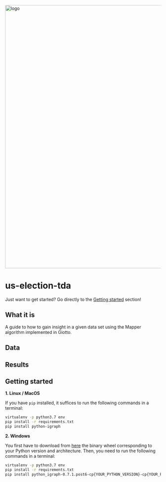 <img src="https://www.giotto.ai/static/vector/logo.svg" alt="logo" width="850"/>

# us-election-tda

Just want to get started? Go directly to the [Getting started](#getting-started) section!

## What it is

A guide to how to gain insight in a given data set using the Mapper algorithm implemented in Giotto.

## Data

## Results

## Getting started

__1. Linux / MacOS__

If you have `pip` installed, it suffices to run the following commands in a terminal:

```bash
virtualenv -p python3.7 env
pip install -r requirements.txt
pip install python-igraph
```

__2. Windows__

You first have to download from [here](https://www.lfd.uci.edu/~gohlke/pythonlibs/#python-igraph) the binary wheel corresponding to your Python version and architecture. Then, you need to run the following commands in a terminal:

```bash
virtualenv -p python3.7 env
pip install -r requirements.txt
pip install python_igraph‑0.7.1.post6‑cp{YOUR_PYTHON_VERSION}‑cp{YOUR_PYTHON_VERSION}‑win_amd64.whl
```
